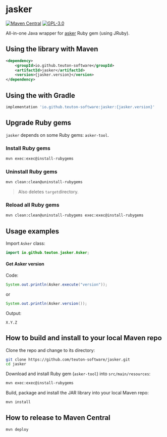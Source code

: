 # jasker

[![Maven Central](http://img.shields.io/maven-central/v/io.github.teuton-software/jasker)](https://search.maven.org/artifact/io.github.teuton-software/jasker)
[![GPL-3.0](https://img.shields.io/badge/license-GPL--3.0-%250778B9.svg)](https://www.gnu.org/licenses/gpl-3.0.html)

All-in-one Java wrapper for [asker](https://rubygems.org/gems/asker-tool) Ruby gem (using JRuby).

## Using the library with Maven

```xml
<dependency>
    <groupId>io.github.teuton-software</groupId>
    <artifactId>jasker</artifactId>
    <version>{jasker.version}</version>
</dependency>
```

## Using the with Gradle

```groovy
implementation 'io.github.teuton-software:jasker:{jasker.version}'
```

## Upgrade Ruby gems

`jasker` depends on some Ruby gems: `asker-tool`.

### Install Ruby gems

```bash
mvn exec:exec@install-rubygems
```

### Uninstall Ruby gems

```bash
mvn clean:clean@uninstall-rubygems
```

> Also deletes `target`directory.

### Reload all Ruby gems

```bash
mvn clean:clean@uninstall-rubygems exec:exec@install-rubygems
```

## Usage examples

Import `Asker` class:

```java
import io.github.teuton.jasker.Asker;
```

#### Get Asker version

Code:

```java
System.out.println(Asker.execute("version"));
```

or

```java
System.out.println(Asker.version());
```

Output:

```
X.Y.Z
```

## How to build and install to your local Maven repo

Clone the repo and change to its directory:

```bash
git clone https://github.com/teuton-software/jasker.git
cd jasker
```

Download and install Ruby gem (`asker-tool`) into `src/main/resources`:

```bash
mvn exec:exec@install-rubygems
```

Build, package and install the JAR library into your local Maven repo:

```bash
mvn install
```

## How to release to Maven Central


```bash
mvn deploy
```
